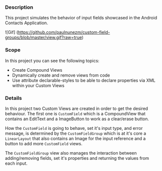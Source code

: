### Description

This project simulates the behavior of input fields showcased in
the Android Contacts Application.

![Gif] (https://github.com/paulnunezm/custom-field-groups/blob/master/view.gif?raw=true)

### Scope
In this project you can see the following topics:

- Create Compound Views 
- Dynamically create and remove views from code
- Use attribute declarable-styles to be able to declare properties
via XML within your Custom Views

### Details

In this project two Custom Views are created in order to get the desired
behaviour. The first one is ```CustomField``` which is a CompoundView
that contains an EditText and a ImageButton to work
as a clear/erase button.

How the ```CustomField``` is going to behave, set it's input type,
and error message, is determined by the ```CustomFieldGroup``` which
is at it's core a ```LinearLayout``` that also contains an Image for
the input reference and a button to add more ```CustomField``` views.

The ```CustomFieldGroup``` view also manages the interaction
between adding/removing fields, set it's properties and returning
the values from each input.

